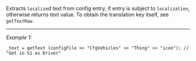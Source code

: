Extracts `localize`d text from config entry, if entry is subject to `localization`, otherwise returns text value.
To obtain the translation key itself, see `getTextRaw`.


---
*Example 1:*
```sqf
_text = getText (configFile >> "CfgVehicles" >> "Thing" >> "icon"); // "Get in %1 as Driver"
```